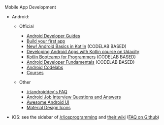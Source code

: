 Mobile App Development
- Android:
    - Official
        - [Android Developer Guides](https://developer.android.com/guide)
        - [Build your first app](https://developer.android.com/training/basics/firstapp)
        - [New! Android Basics in Kotlin](https://developer.android.com/courses/android-basics-kotlin/course) (CODELAB BASED)
        - [Developing Android Apps with Kotlin course on Udacity](https://www.udacity.com/course/ud9012)
        - [Kotlin Bootcamp for Programmers](https://developer.android.com/courses/kotlin-bootcamp/overview) (CODELAB BASED)
        - [Android Developer Fundamentals](https://developer.android.com/courses/fundamentals-training/overview-v2) (CODELAB BASED)
        - [Android Codelabs](https://codelabs.developers.google.com/?cat=Android)
        - [Courses](https://developer.android.com/courses)

    - Other
        - [/r/androiddev's FAQ][r-androiddev-faq]
        - [Android Job Interview Questions and Answers](https://github.com/MindorksOpenSource/android-interview-questions)
        - [Awesome Android UI](https://github.com/wasabeef/awesome-android-ui)
        - [Material Design Icons](https://materialdesignicons.com/)

- iOS: see the sidebar of [/r/iosprogramming][r-iosprogramming] and [their wiki][r-iosprogramming-wiki] ([FAQ on Github][r-iosprogramming-faq-github])

[r-androiddev-faq]: https://www.reddit.com/r/androiddev/wiki/index
[r-iosprogramming]: https://www.reddit.com/r/iOSProgramming
[r-iosprogramming-wiki]: https://www.reddit.com/r/iOSProgramming/wiki/index
[r-iosprogramming-faq-github]: https://github.com/riosprogramming/FAQ

